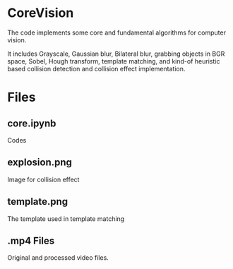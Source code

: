 # CoreVision


The code implements some core and fundamental algorithms for computer vision.


It includes Grayscale, Gaussian blur, Bilateral blur, grabbing objects in BGR space, Sobel, Hough transform, template matching, and kind-of heuristic based collision detection and collision effect implementation.


# Files
## core.ipynb
Codes
## explosion.png
Image for collision effect
## template.png
The template used in template matching
## .mp4 Files
Original and processed video files.

